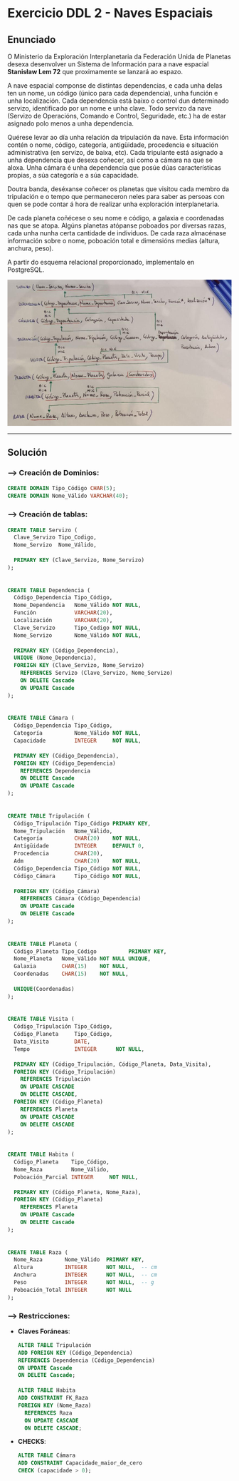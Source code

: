 # Exercicio DDL 2 - Naves Espaciais

## **Enunciado**

O Ministerio da Exploración Interplanetaria da Federación Unida de Planetas desexa desenvolver un Sistema de Información para a nave espacial **Stanisław Lem 72** que proximamente se lanzará ao espazo.

A nave espacial componse de distintas dependencias, e cada unha delas ten un nome, un código (único para cada dependencia), unha función e unha localización. Cada dependencia está baixo o control dun determinado servizo, identificado por un nome e unha clave. Todo servizo da nave (Servizo de Operacións, Comando e Control, Seguridade, etc.) ha de estar asignado polo menos a unha dependencia.

Quérese levar ao día unha relación da tripulación da nave. Esta información contén o nome, código, categoría, antigüidade, procedencia e situación administrativa (en servizo, de baixa, etc). Cada tripulante está asignado a unha dependencia que desexa coñecer, así como a cámara na que se aloxa. Unha cámara é unha dependencia que posúe dúas características propias, a súa categoría e a súa capacidade.

Doutra banda, deséxanse coñecer os planetas que visitou cada membro da tripulación e o tempo que permaneceron neles para saber as persoas con quen se pode contar á hora de realizar unha exploración interplanetaria.

De cada planeta coñécese o seu nome e código, a galaxia e coordenadas nas que se atopa. Algúns planetas atópanse poboados por diversas razas, cada unha nunha certa cantidade de individuos. De cada raza almacénase información sobre o nome, poboación total e dimensións medias (altura, anchura, peso).

A partir do esquema relacional proporcionado, implementalo en PostgreSQL.

![Esquema Relacional - Naves Espaciales](./img/Ejercicio-2_Naves-Espaciales.jpeg)

***

## **Solución**

### --> Creación de Dominios:

```SQL
CREATE DOMAIN Tipo_Código CHAR(5);
CREATE DOMAIN Nome_Válido VARCHAR(40);
```

### --> Creación de tablas:

```SQL
CREATE TABLE Servizo (
  Clave_Servizo Tipo_Codigo,
  Nome_Servizo  Nome_Válido,

  PRIMARY KEY (Clave_Servizo, Nome_Servizo)
);


CREATE TABLE Dependencia (
  Código_Dependencia Tipo_Código,
  Nome_Dependencia   Nome_Válido NOT NULL,
  Función            VARCHAR(20),
  Localización       VARCHAR(20),
  Clave_Servizo      Tipo_Codigo NOT NULL,
  Nome_Servizo       Nome_Válido NOT NULL,

  PRIMARY KEY (Código_Dependencia),
  UNIQUE (Nome_Dependencia),
  FOREIGN KEY (Clave_Servizo, Nome_Servizo)
    REFERENCES Servizo (Clave_Servizo, Nome_Servizo)
    ON DELETE Cascade
    ON UPDATE Cascade
);


CREATE TABLE Cámara (
  Código_Dependencia Tipo_Código,
  Categoría          Nome_Válido NOT NULL,
  Capacidade         INTEGER     NOT NULL,

  PRIMARY KEY (Código_Dependencia),
  FOREIGN KEY (Código_Dependencia)
    REFERENCES Dependencia
    ON DELETE Cascade
    ON UPDATE Cascade
);


CREATE TABLE Tripulación (
  Código_Tripulación Tipo_Código PRIMARY KEY,
  Nome_Tripulación   Nome_Válido,
  Categoría          CHAR(20)    NOT NULL,
  Antigüidade        INTEGER     DEFAULT 0,
  Procedencia        CHAR(20),
  Adm                CHAR(20)    NOT NULL,
  Código_Dependencia Tipo_Código NOT NULL,
  Código_Cámara      Tipo_Código NOT NULL,

  FOREIGN KEY (Código_Cámara)
    REFERENCES Cámara (Código_Dependencia)
    ON UPDATE Cascade
    ON DELETE Cascade
);


CREATE TABLE Planeta (
  Código_Planeta Tipo_Código          PRIMARY KEY,
  Nome_Planeta   Nome_Válido NOT NULL UNIQUE,
  Galaxia        CHAR(15)    NOT NULL,
  Coordenadas    CHAR(15)    NOT NULL,

  UNIQUE(Coordenadas)
);


CREATE TABLE Visita (
  Código_Tripulación Tipo_Código,
  Código_Planeta     Tipo_Código,
  Data_Visita        DATE,
  Tempo              INTEGER      NOT NULL,

  PRIMARY KEY (Código_Tripulación, Código_Planeta, Data_Visita),
  FOREIGN KEY (Código_Tripulación)
    REFERENCES Tripulación
    ON UPDATE CASCADE
    ON DELETE CASCADE,
  FOREIGN KEY (Código_Planeta)
    REFERENCES Planeta
    ON UPDATE CASCADE
    ON DELETE CASCADE 
);


CREATE TABLE Habita (
  Código_Planeta    Tipo_Código,
  Nome_Raza         Nome_Válido,
  Poboación_Parcial INTEGER     NOT NULL,

  PRIMARY KEY (Código_Planeta, Nome_Raza),
  FOREIGN KEY (Código_Planeta)
    REFERENCES Planeta
    ON UPDATE Cascade
    ON DELETE Cascade
);


CREATE TABLE Raza (
  Nome_Raza       Nome_Válido  PRIMARY KEY,
  Altura          INTEGER      NOT NULL,  -- cm
  Anchura         INTEGER      NOT NULL,  -- cm
  Peso            INTEGER      NOT NULL,  -- g
  Poboación_Total INTEGER      NOT NULL
);
```


### --> Restricciones:


- **Claves Foráneas**:

    ```SQL
    ALTER TABLE Tripulación
    ADD FOREIGN KEY (Código_Dependencia)
    REFERENCES Dependencia (Código_Dependencia)
    ON UPDATE Cascade
    ON DELETE Cascade;

    ALTER TABLE Habita
    ADD CONSTRAINT FK_Raza
    FOREIGN KEY (Nome_Raza)
      REFERENCES Raza
      ON UPDATE CASCADE
      ON DELETE CASCADE;
    ```

- **CHECKS**:

    ```SQL
    ALTER TABLE Cámara
    ADD CONSTRAINT Capacidade_maior_de_cero
    CHECK (capacidade > 0);
    ```
